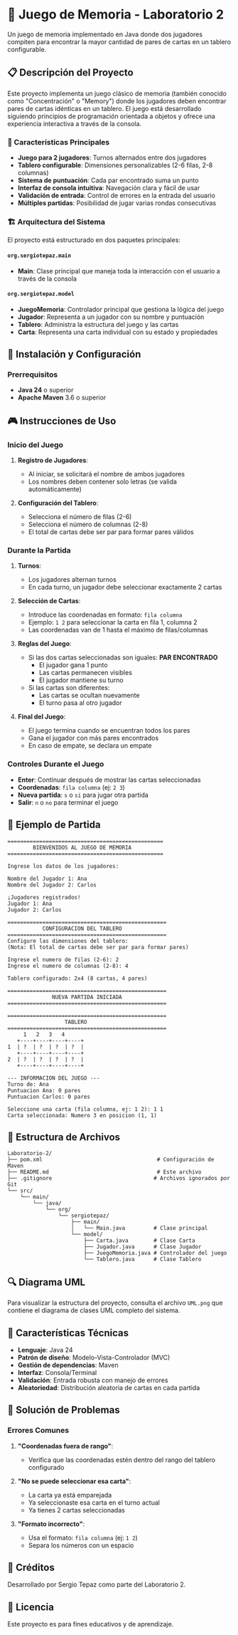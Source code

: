 # 🧠 Juego de Memoria - Laboratorio 2

Un juego de memoria implementado en Java donde dos jugadores compiten para encontrar la mayor cantidad de pares de cartas en un tablero configurable.

## 📋 Descripción del Proyecto

Este proyecto implementa un juego clásico de memoria (también conocido como "Concentración" o "Memory") donde los jugadores deben encontrar pares de cartas idénticas en un tablero. El juego está desarrollado siguiendo principios de programación orientada a objetos y ofrece una experiencia interactiva a través de la consola.

### 🎯 Características Principales

- **Juego para 2 jugadores**: Turnos alternados entre dos jugadores
- **Tablero configurable**: Dimensiones personalizables (2-6 filas, 2-8 columnas)
- **Sistema de puntuación**: Cada par encontrado suma un punto
- **Interfaz de consola intuitiva**: Navegación clara y fácil de usar
- **Validación de entrada**: Control de errores en la entrada del usuario
- **Múltiples partidas**: Posibilidad de jugar varias rondas consecutivas

### 🏗️ Arquitectura del Sistema

El proyecto está estructurado en dos paquetes principales:

#### `org.sergiotepaz.main`
- **Main**: Clase principal que maneja toda la interacción con el usuario a través de la consola

#### `org.sergiotepaz.model`
- **JuegoMemoria**: Controlador principal que gestiona la lógica del juego
- **Jugador**: Representa a un jugador con su nombre y puntuación
- **Tablero**: Administra la estructura del juego y las cartas
- **Carta**: Representa una carta individual con su estado y propiedades

## 🚀 Instalación y Configuración

### Prerrequisitos

- **Java 24** o superior
- **Apache Maven** 3.6 o superior


## 🎮 Instrucciones de Uso

### Inicio del Juego

1. **Registro de Jugadores**:
    - Al iniciar, se solicitará el nombre de ambos jugadores
    - Los nombres deben contener solo letras (se valida automáticamente)

2. **Configuración del Tablero**:
    - Selecciona el número de filas (2-6)
    - Selecciona el número de columnas (2-8)
    - El total de cartas debe ser par para formar pares válidos

### Durante la Partida

1. **Turnos**:
    - Los jugadores alternan turnos
    - En cada turno, un jugador debe seleccionar exactamente 2 cartas

2. **Selección de Cartas**:
    - Introduce las coordenadas en formato: `fila columna`
    - Ejemplo: `1 2` para seleccionar la carta en fila 1, columna 2
    - Las coordenadas van de 1 hasta el máximo de filas/columnas

3. **Reglas del Juego**:
    - Si las dos cartas seleccionadas son iguales: **PAR ENCONTRADO**
        - El jugador gana 1 punto
        - Las cartas permanecen visibles
        - El jugador mantiene su turno
    - Si las cartas son diferentes:
        - Las cartas se ocultan nuevamente
        - El turno pasa al otro jugador

4. **Final del Juego**:
    - El juego termina cuando se encuentran todos los pares
    - Gana el jugador con más pares encontrados
    - En caso de empate, se declara un empate

### Controles Durante el Juego

- **Enter**: Continuar después de mostrar las cartas seleccionadas
- **Coordenadas**: `fila columna` (ej: `2 3`)
- **Nueva partida**: `s` o `si` para jugar otra partida
- **Salir**: `n` o `no` para terminar el juego

## 🎲 Ejemplo de Partida

```
=================================================
        BIENVENIDOS AL JUEGO DE MEMORIA
=================================================

Ingrese los datos de los jugadores:

Nombre del Jugador 1: Ana
Nombre del Jugador 2: Carlos

¡Jugadores registrados!
Jugador 1: Ana
Jugador 2: Carlos

==================================================
           CONFIGURACION DEL TABLERO
==================================================
Configure las dimensiones del tablero:
(Nota: El total de cartas debe ser par para formar pares)

Ingrese el numero de filas (2-6): 2
Ingrese el numero de columnas (2-8): 4

Tablero configurado: 2x4 (8 cartas, 4 pares)

==================================================
              NUEVA PARTIDA INICIADA
==================================================

==================================================
                  TABLERO
==================================================
     1   2   3   4  
   +----+----+----+----+
1  | ?  | ?  | ?  | ?  |
   +----+----+----+----+
2  | ?  | ?  | ?  | ?  |
   +----+----+----+----+

--- INFORMACION DEL JUEGO ---
Turno de: Ana
Puntuacion Ana: 0 pares
Puntuacion Carlos: 0 pares

Seleccione una carta (fila columna, ej: 1 2): 1 1
Carta seleccionada: Numero 3 en posicion (1, 1)
```

## 🔧 Estructura de Archivos

```
Laboratorio-2/
├── pom.xml                                    # Configuración de Maven
├── README.md                                  # Este archivo
├── .gitignore                                # Archivos ignorados por Git
└── src/
    └── main/
        └── java/
            └── org/
                └── sergiotepaz/
                    ├── main/
                    │   └── Main.java         # Clase principal
                    └── model/
                        ├── Carta.java        # Clase Carta
                        ├── Jugador.java      # Clase Jugador
                        ├── JuegoMemoria.java # Controlador del juego
                        └── Tablero.java      # Clase Tablero
```

## 🔍 Diagrama UML

Para visualizar la estructura del proyecto, consulta el archivo `UML.png` que contiene el diagrama de clases UML completo del sistema.

## 🎨 Características Técnicas

- **Lenguaje**: Java 24
- **Patrón de diseño**: Modelo-Vista-Controlador (MVC)
- **Gestión de dependencias**: Maven
- **Interfaz**: Consola/Terminal
- **Validación**: Entrada robusta con manejo de errores
- **Aleatoriedad**: Distribución aleatoria de cartas en cada partida

## 🐛 Solución de Problemas

### Errores Comunes

1. **"Coordenadas fuera de rango"**:
    - Verifica que las coordenadas estén dentro del rango del tablero configurado

2. **"No se puede seleccionar esa carta"**:
    - La carta ya está emparejada
    - Ya seleccionaste esa carta en el turno actual
    - Ya tienes 2 cartas seleccionadas

3. **"Formato incorrecto"**:
    - Usa el formato: `fila columna` (ej: `1 2`)
    - Separa los números con un espacio

## 👥 Créditos

Desarrollado por Sergio Tepaz como parte del Laboratorio 2.

## 📄 Licencia

Este proyecto es para fines educativos y de aprendizaje.